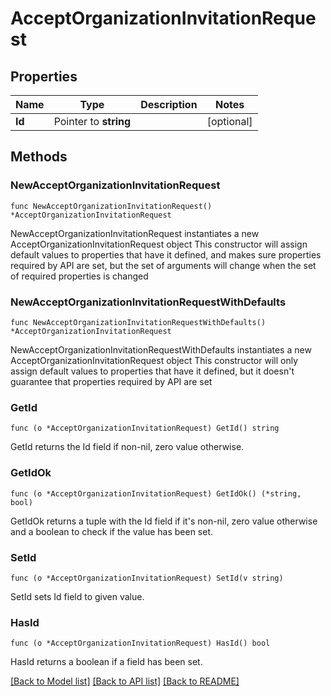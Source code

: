 # AcceptOrganizationInvitationRequest

## Properties

Name | Type | Description | Notes
------------ | ------------- | ------------- | -------------
**Id** | Pointer to **string** |  | [optional] 

## Methods

### NewAcceptOrganizationInvitationRequest

`func NewAcceptOrganizationInvitationRequest() *AcceptOrganizationInvitationRequest`

NewAcceptOrganizationInvitationRequest instantiates a new AcceptOrganizationInvitationRequest object
This constructor will assign default values to properties that have it defined,
and makes sure properties required by API are set, but the set of arguments
will change when the set of required properties is changed

### NewAcceptOrganizationInvitationRequestWithDefaults

`func NewAcceptOrganizationInvitationRequestWithDefaults() *AcceptOrganizationInvitationRequest`

NewAcceptOrganizationInvitationRequestWithDefaults instantiates a new AcceptOrganizationInvitationRequest object
This constructor will only assign default values to properties that have it defined,
but it doesn't guarantee that properties required by API are set

### GetId

`func (o *AcceptOrganizationInvitationRequest) GetId() string`

GetId returns the Id field if non-nil, zero value otherwise.

### GetIdOk

`func (o *AcceptOrganizationInvitationRequest) GetIdOk() (*string, bool)`

GetIdOk returns a tuple with the Id field if it's non-nil, zero value otherwise
and a boolean to check if the value has been set.

### SetId

`func (o *AcceptOrganizationInvitationRequest) SetId(v string)`

SetId sets Id field to given value.

### HasId

`func (o *AcceptOrganizationInvitationRequest) HasId() bool`

HasId returns a boolean if a field has been set.


[[Back to Model list]](../README.md#documentation-for-models) [[Back to API list]](../README.md#documentation-for-api-endpoints) [[Back to README]](../README.md)


